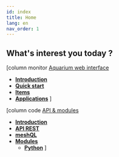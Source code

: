 ```yaml
---
id: index
title: Home
lang: en
nav_order: 1
---
```


## What's interest you today ?

[column
<span class="aq-icon outline">monitor</span> [Aquarium web interface](/web)

- **[Introduction](web/introduction.md)**
- **[Quick start](web/quickstart.md)**
- **[Items](web/items/index.md)**
- **[Applications](web/applications/index.md)**
]

[column
<span class="aq-icon">code</span> [API & modules](/api)

- **[Introduction](api/introduction.md)**
- **[API REST](api/rest.md)**
- **[meshQL](api/meshql.md)**
- **[Modules](api/modules/index.md)**
  - **[Python](api/modules/python.md)**
]
